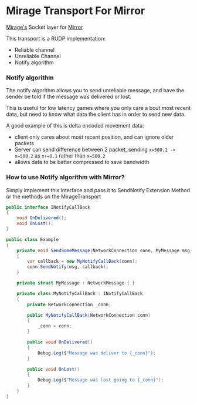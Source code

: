 # Mirage Transport For Mirror

[Mirage's](https://github.com/MirageNet/Mirage) Socket layer for [Mirror](https://github.com/MirrorNetworking/Mirror)


This transport is a RUDP implementation:
- Reliable channel
- Unreliable Channel
- Notify algorithm


### Notify algorithm 

The notify algorithm allows you to send unreliable message, and have the sender be told if the message was delivered or lost.

This is useful for low latency games where you only care a bout most recent data, but need to know what data the client has in order to send new data.

A good example of this is delta encoded movement data:
- client only cares about most recent position, and can ignore older packets
- Server can send difference between 2 packet, sending `x=500.1 -> x=500.2` as `x+=0.1` rather than `x=500.2`
- allows data to be better compressed to save bandwidth

### How to use Notify algorithm with Mirror?

Simply implement this interface and pass it to SendNotify Extension Method or the methods on the MirageTransport
```cs
public interface INotifyCallBack
{
    void OnDelivered();
    void OnLost();
}
```

```cs
public class Example
{
    private void SendSomeMessage(NetworkConnection conn, MyMessage msg)
    {
        var callback = new MyNotifyCallBack(conn);
        conn.SendNotify(msg, callback);
    }

    private struct MyMessage : NetworkMessage { }

    private class MyNotifyCallBack : INotifyCallBack
    {
        private NetworkConnection _conn;

        public MyNotifyCallBack(NetworkConnection conn)
        {
            _conn = conn;
        }

        public void OnDelivered()
        {
            Debug.Log($"Message was deliver to {_conn}");
        }

        public void OnLost()
        {
            Debug.Log($"Message was lost going to {_conn}");
        }
    }
}     
```
